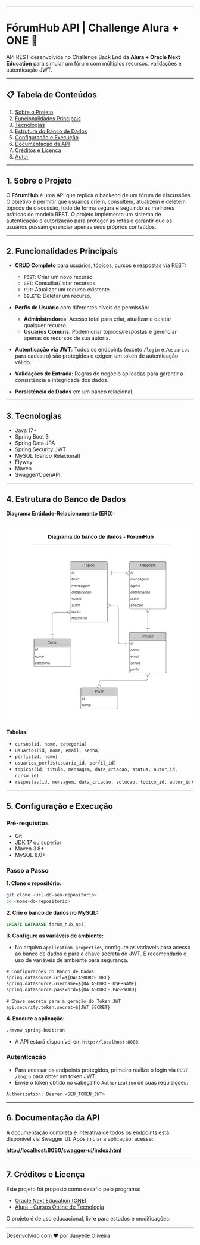 -----

# FórumHub API | Challenge Alura + ONE 🚀

API REST desenvolvida no Challenge Back End da **Alura + Oracle Next Education** para simular um fórum com múltiplos recursos, validações e autenticação JWT.

-----

## 📋 Tabela de Conteúdos

1. [Sobre o Projeto](#1-sobre-o-projeto)
2. [Funcionalidades Principais](#2-funcionalidades-principais)
3. [Tecnologias](#3-tecnologias)
4. [Estrutura do Banco de Dados](#4-estrutura-do-banco-de-dados)
5. [Configuração e Execução](#5-configuração-e-execução)
6. [Documentação da API](#6-documentação-da-api)
7. [Créditos e Licença](#7-créditos-e-licença)
8. [Autor](#8-autor)

-----

## 1\. Sobre o Projeto

O **FórumHub** é uma API que replica o backend de um fórum de discussões. O objetivo é permitir que usuários criem, consultem, atualizem e deletem tópicos de discussão, tudo de forma segura e seguindo as melhores práticas do modelo REST. O projeto implementa um sistema de autenticação e autorização para proteger as rotas e garantir que os usuários possam gerenciar apenas seus próprios conteúdos.

-----

## 2\. Funcionalidades Principais

  - **CRUD Completo** para usuários, tópicos, cursos e respostas via REST:

      - `POST`: Criar um novo recurso.
      - `GET`: Consultar/listar recursos.
      - `PUT`: Atualizar um recurso existente.
      - `DELETE`: Deletar um recurso.

  - **Perfis de Usuário** com diferentes níveis de permissão:

      - **Administradores**: Acesso total para criar, atualizar e deletar qualquer recurso.
      - **Usuários Comuns**: Podem criar tópicos/respostas e gerenciar apenas os recursos de sua autoria.

  - **Autenticação via JWT**: Todos os endpoints (exceto `/login` e `/usuarios` para cadastro) são protegidos e exigem um token de autenticação válido.

  - **Validações de Entrada**: Regras de negócio aplicadas para garantir a consistência e integridade dos dados.

  - **Persistência de Dados** em um banco relacional.

-----

## 3\. Tecnologias

  - Java 17+
  - Spring Boot 3
  - Spring Data JPA
  - Spring Security JWT
  - MySQL (Banco Relacional)
  - Flyway
  - Maven
  - Swagger/OpenAPI

-----

## 4\. Estrutura do Banco de Dados

**Diagrama Entidade-Relacionamento (ERD):**

![Diagrama do Banco de Dados](docs/diagrama-db.png)

**Tabelas:**

  - `cursos(id, nome, categoria)`
  - `usuarios(id, nome, email, senha)`
  - `perfis(id, nome)`
  - `usuarios_perfis(usuario_id, perfil_id)`
  - `topicos(id, titulo, mensagem, data_criacao, status, autor_id, curso_id)`
  - `respostas(id, mensagem, data_criacao, solucao, topico_id, autor_id)`

-----

## 5\. Configuração e Execução

### Pré-requisitos

  - Git
  - JDK 17 ou superior
  - Maven 3.8+
  - MySQL 8.0+

### Passo a Passo

**1. Clone o repositório:**

```bash
git clone <url-do-seu-repositorio>
cd <nome-do-repositorio>
```

**2. Crie o banco de dados no MySQL:**

```sql
CREATE DATABASE forum_hub_api;
```

**3. Configure as variáveis de ambiente:**

  - No arquivo `application.properties`, configure as variáveis para acesso ao banco de dados e para a chave secreta do JWT. É recomendado o uso de variáveis de ambiente para segurança.

<!-- end list -->

```properties
# Configurações do Banco de Dados
spring.datasource.url=${DATASOURCE_URL}
spring.datasource.username=${DATASOURCE_USERNAME}
spring.datasource.password=${DATASOURCE_PASSWORD}

# Chave secreta para a geração do Token JWT
api.security.token.secret=${JWT_SECRET}
```

**4. Execute a aplicação:**

```bash
./mvnw spring-boot:run
```

  - A API estará disponível em `http://localhost:8080`.

### Autenticação

  - Para acessar os endpoints protegidos, primeiro realize o login via `POST /login` para obter um token JWT.
  - Envie o token obtido no cabeçalho `Authorization` de suas requisições:

<!-- end list -->

```
Authorization: Bearer <SEU_TOKEN_JWT>
```

-----

## 6\. Documentação da API

A documentação completa e interativa de todos os endpoints está disponível via Swagger UI. Após iniciar a aplicação, acesse:

**[http://localhost:8080/swagger-ui/index.html](https://www.google.com/search?q=http://localhost:8080/swagger-ui/index.html)**

-----

## 7\. Créditos e Licença

Este projeto foi proposto como desafio pelo programa:

  - [Oracle Next Education (ONE)](https://www.oracle.com/br/education/oracle-next-education/)
  - [Alura - Cursos Online de Tecnologia](https://www.alura.com.br/)

O projeto é de uso educacional, livre para estudos e modificações.

-----
Desenvolvido com ❤️ por Janyelle Oliveira
